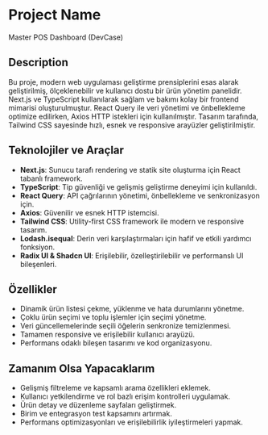 # Project Name
Master POS Dashboard (DevCase)

## Description
Bu proje, modern web uygulaması geliştirme prensiplerini esas alarak geliştirilmiş, ölçeklenebilir ve kullanıcı dostu bir ürün yönetim panelidir. Next.js ve TypeScript kullanılarak sağlam ve bakımı kolay bir frontend mimarisi oluşturulmuştur. React Query ile veri yönetimi ve önbellekleme optimize edilirken, Axios HTTP istekleri için kullanılmıştır. Tasarım tarafında, Tailwind CSS sayesinde hızlı, esnek ve responsive arayüzler geliştirilmiştir.

## Teknolojiler ve Araçlar
- **Next.js**: Sunucu tarafı rendering ve statik site oluşturma için React tabanlı framework.
- **TypeScript**: Tip güvenliği ve gelişmiş geliştirme deneyimi için kullanıldı.
- **React Query**: API çağrılarının yönetimi, önbellekleme ve senkronizasyon için.
- **Axios**: Güvenilir ve esnek HTTP istemcisi.
- **Tailwind CSS**: Utility-first CSS framework ile modern ve responsive tasarım.
- **Lodash.isequal**: Derin veri karşılaştırmaları için hafif ve etkili yardımcı fonksiyon.
- **Radix UI & Shadcn UI**: Erişilebilir, özelleştirilebilir ve performanslı UI bileşenleri.

## Özellikler
- Dinamik ürün listesi çekme, yüklenme ve hata durumlarını yönetme.
- Çoklu ürün seçimi ve toplu işlemler için seçimi yönetme.
- Veri güncellemelerinde seçili öğelerin senkronize temizlenmesi.
- Tamamen responsive ve erişilebilir kullanıcı arayüzü.
- Performans odaklı bileşen tasarımı ve kod organizasyonu.

## Zamanım Olsa Yapacaklarım
- Gelişmiş filtreleme ve kapsamlı arama özellikleri eklemek.
- Kullanıcı yetkilendirme ve rol bazlı erişim kontrolleri uygulamak.
- Ürün detay ve düzenleme sayfaları geliştirmek.
- Birim ve entegrasyon test kapsamını artırmak.
- Performans optimizasyonları ve erişilebilirlik iyileştirmeleri yapmak.
